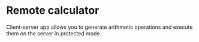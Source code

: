 # Remote calculator

Client-server app allows you to generate arithmetic operations and execute them on the server in protected mode.